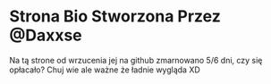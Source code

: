# Strona Bio Stworzona Przez @Daxxse
Na tą strone od wrzucenia jej na github zmarnowano 5/6 dni, czy się opłacało? Chuj wie ale ważne że ładnie wygląda XD
